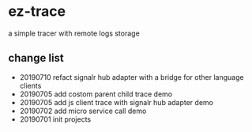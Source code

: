 # ez-trace

a simple tracer with remote logs storage

## change list

- 20190710 refact signalr hub adapter with a bridge for other language clients
- 20190705 add costom parent child trace demo
- 20190705 add js client trace with signalr hub adapter demo
- 20190702 add micro service call demo
- 20190701 init projects
